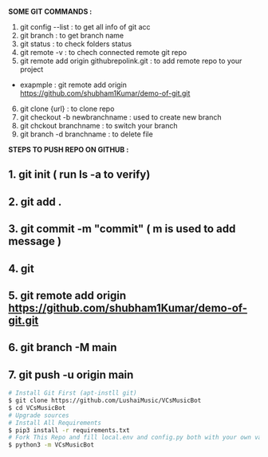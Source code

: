 **SOME GIT COMMANDS :**

1. git config --list : to get all info of git acc
2. git branch : to get branch name
3. git status : to check folders status
4. git remote -v : to chech connected remote git repo
5. git remote add origin githubrepolink.git : to add remote repo to your project

- exapmple : git remote add origin https://github.com/shubham1Kumar/demo-of-git.git

6. git clone {url} : to clone repo
7. git checkout -b newbranchname : used to create new branch
8. git chckout branchname : to switch your branch
9. git branch -d branchname : to delete file

**STEPS TO PUSH REPO ON GITHUB :**

## 1. git init ( run ls -a to verify)

## 2. git add .

## 3. git commit -m "commit" ( m is used to add message )

## 4. git

## 5. git remote add origin https://github.com/shubham1Kumar/demo-of-git.git

## 6. git branch -M main

## 7. git push -u origin main

```sh
# Install Git First (apt-instll git)
$ git clone https://github.com/LushaiMusic/VCsMusicBot
$ cd VCsMusicBot
# Upgrade sources
# Install All Requirements 
$ pip3 install -r requirements.txt
# Fork This Repo and fill local.env and config.py both with your own values.Then Start The Bot
$ python3 -m VCsMusicBot
```